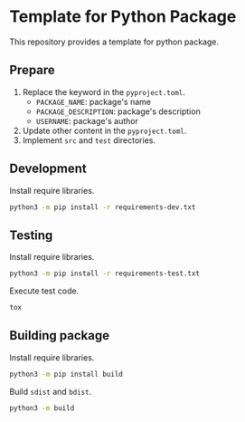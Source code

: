 # Template for Python Package

This repository provides a template for python package.

## Prepare

1. Replace the keyword in the `pyproject.toml`.
   - `PACKAGE_NAME`: package's name
   - `PACKAGE_DESCRIPTION`: package's description
   - `USERNAME`: package's author
2. Update other content in the `pyproject.toml`.
3. Implement `src` and `test` directories.

## Development

Install require libraries.

```sh
python3 -m pip install -r requirements-dev.txt
```

## Testing

Install require libraries.

```sh
python3 -m pip install -r requirements-test.txt
```

Execute test code.

```sh
tox
```

## Building package

Install require libraries.

```sh
python3 -m pip install build
```

Build `sdist` and `bdist`.

```sh
python3 -m build
```
